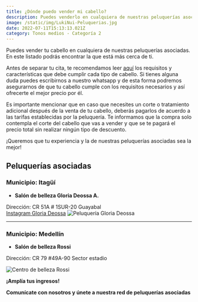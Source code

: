 ```yaml
---
title: ¿Dónde puedo vender mi cabello?
description: Puedes venderlo en cualquiera de nuestras peluquerías asociadas, aquí encontrarás la que está más cerca de ti.
image: /static/img/LukiNui-Peluquerias.jpg
date: 2022-07-11T15:13:13.021Z
category: Tonos medios - Categoría 2
---
```


Puedes vender tu cabello en cualquiera de nuestras peluquerías asociadas. En este listado podrás encontrar la que está más cerca de ti.

Antes de separar tu cita, te recomendamos leer [aquí](https://lukinui.com/blog/) los requisitos y características que debe cumplir cada tipo de cabello. Si tienes alguna duda puedes escribirnos a nuestro whatsapp y de esta forma podremos asegurarnos de que tu cabello cumple con los requisitos necesarios y así ofrecerte el mejor precio por él.

Es importante mencionar que en caso que necesites un corte o tratamiento adicional después de la venta de tu cabello, deberás pagarlos de acuerdo a las tarifas establecidas por la peluquería. Te informamos que la compra solo contempla el corte del cabello que vas a vender y que se te pagará el precio total sin realizar ningún tipo de descuento.

¡Queremos que tu experiencia y la de nuestras peluquerías asociadas sea la mejor!
## Peluquerías asociadas

### Municipio: Itagüí

- **Salón de belleza Gloria Deossa A.**

Dirección: CR 51A # 1SUR-20 Guayabal\
[Instagram Gloria Deossa](https://instagram.com/gl_oria6167?igshid=YmMyMTA2M2Y=) 
![Peluquería Gloria Deossa](/static/img/LukiNui-Gloria-Deossa-numero-nuevo.jpg)

---------------

### Municipio: Medellín

- **Salón de belleza Rossi**

Dirección: CR 79 #49A-90 Sector estadio 

![Centro de belleza Rossi](/static/img/Lukinui-Rossi.jpg)

**¡Amplía tus ingresos!**

**Comunícate con nosotros y únete a nuestra red de peluquerías asociadas**